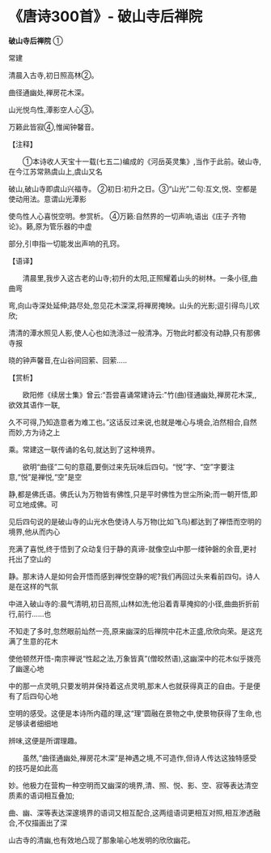 # 《唐诗300首》- 破山寺后禅院

**破山寺后禅院** ①  

常建  

清晨入古寺,初日照高林②。  

曲径通幽处,禅房花木深。  

山光悦鸟性,潭影空人心③。  

万籁此皆寂④,惟闻钟馨音。  

【注释】  

&ensp;&ensp;&ensp;&ensp;①本诗收人天宝十一载(七五二)编成的《河岳英灵集》,当作于此前。破山寺,在今江苏常熟虞山上,虞山又名  

破山,破山寺即虞山兴福寺。 ②初日:初升之日。③“山光”二句:互文,悦、空都是使动用法。意谓山光潭影  

使鸟性人心喜悦空明。参赏析。 ④万籁:自然界的一切声响,语出《庄子·齐物论》。籁,原为管乐器的中虚  

部分,引申指一切能发出声响的孔窍。  

【语译】  

&ensp;&ensp;&ensp;&ensp;清晨里,我步入这古老的山寺;初升的太阳,正照耀着山头的树林。一条小径,曲曲弯  

弯,向山寺深处延伸;路尽处,忽见花木深深,将禅房掩映。山头的光影;逗引得鸟儿欢欣;  

清清的潭水照见人影,使人心也如洗涤过一般清净。万物此时都没有动静,只有那佛寺报  

晓的钟声馨音,在山谷间回萦、回萦.....  

【赏析】  

&ensp;&ensp;&ensp;&ensp;欧阳修《续居士集》曾云:“吾尝喜诵常建诗云:"竹(曲)径通幽处,禅房花木深,,欲效其语作一联,  

久不可得,乃知造意者为难工也。”这话反过来说,也就是唯心与境会,泊然相合,自然而妙,方为诗之上  

乘。常建这一联传诵的名句,就达到了这种境界。  

&ensp;&ensp;&ensp;&ensp;欲明“曲径”二句的意蕴,要倒过来先玩味后四句。“悦”字、“空”字要注意,“悦”是禅悦,“空”是空  

静,都是佛氏语。佛氏认为万物皆有佛性,只是平时佛性为世尘所染;而一朝开悟,即可立地成佛。可  

见后四句说的是破山寺的山光水色使诗人与万物(比如飞鸟)都达到了禅悟而空明的境界,他从而内心  

充满了喜悦,终于悟到了众动复归于静的真谛-就像空山中那一缕钟磐的余音,更衬托出了空山的  

静。那末诗人是如何会开悟而感到禅悦空静的呢?我们再回过头来看前四句。诗人是在这样的气氛  

中进入破山寺的:晨气清明,初日高照,山林如洗;他沿着青草掩抑的小径,曲曲折折前行,前行……也  

不知走了多时,忽然眼前灿然一亮,原来幽深的后禅院中花木正盛,欣欣向荣。是这充满了生意的花木  

使他顿然开悟-南宗禅说“性起之法,万象皆真”(僧皎然语),这幽深中的花木似乎拨亮了幽邃心地  

中的那一点灵明,只要发明并保持着这点灵明,那末人也就获得真正的自由。于是便有了后四句心地  

空明的感受。这便是本诗所内蕴的理,这“理”圆融在景物之中,使景物获得了生命,也足够读者细细地  

辨味,这便是所谓理趣。  

&ensp;&ensp;&ensp;&ensp;虽然,“曲径通幽处,禅房花木深”是神遇之境,不可造作,但诗人传达这独特感受的技巧是如此高  

妙。他极力在营构一种空明而又幽深的境界,清、照、悦、影、空、寂等表达清空质素的语词相互叠加;  

曲、幽、深等表达深邃境界的语词又相互配合,这两组语词更相互对照,相互渗透融合,不仅描画出了深  

山古寺的清幽,也有效地凸现了那象喻心地发明的欣欣幽花。

